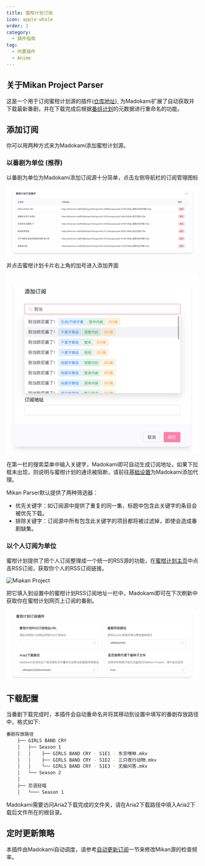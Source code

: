 ```yaml
---
title: 蜜柑计划订阅
icon: apple-whole
order: 1
category:
  - 插件指南
tag:
  - 内置插件
  - Anime
---
```


## 关于Mikan Project Parser
这是一个用于订阅蜜柑计划源的插件([仓库地址](https://github.com/summerkirakira/madokami-plugin-mikan-parser)), 为Madokami扩展了自动获取并下载最新番剧，并在下载完成后根据[番组计划](https://bangumi.tv)的元数据进行重命名的功能。

## 添加订阅
你可以用两种方式来为Madokami添加蜜柑计划源。


### 以番剧为单位 (推荐)

以番剧为单位为Madokami添加订阅源十分简单，点击左侧导航栏的订阅管理图标

![订阅界面](images/mikan_subscription.png)

并点击蜜柑计划卡片右上角的加号进入添加界面

![搜索界面](images/add_miakn_sub.png)

在第一栏的搜索菜单中输入关键字，Madokami即可自动生成订阅地址，如果下拉框未出现，则说明与蜜柑计划的通讯被阻断，请前往[基础设置](../startup/basic_settings.md)为Madokami添加代理。

Mikan Parser默认提供了两种筛选器：
+ 优先关键字：如订阅源中提供了重复的同一集，标题中包含此关键字的条目会被优先下载。
+ 排除关键字：订阅源中所有包含此关键字的项目都将被过滤掉，即使会造成番剧缺集。


### 以个人订阅为单位

蜜柑计划提供了把个人订阅整理成一个统一的RSS源的功能，在[蜜柑计划主页](https://mikanani.me/)中点击RSS订阅，获取你个人的RSS订阅链接。

![Miakan Project](images/mikan_rss.png)

把它填入到设置中的蜜柑计划RSS订阅地址一栏中，Madokami即可在下次刷新中获取你在蜜柑计划网页上订阅的番剧。

![设置](images/mikan_settings.png)

## 下载配置

当番剧下载完成时，本插件会自动重命名并将其移动到设置中填写的番剧存放路径中，格式如下:
```bash
番剧存放路径
    ├── GIRLS BAND CRY
    │   ├── Season 1
    │   │    ├── GIRLS BAND CRY - S1E1 - 东京嘿咻.mkv
    │   │    ├── GIRLS BAND CRY - S1E2 - 三只夜行动物.mkv
    │   │    └── GIRLS BAND CRY - S1E3 - 无脑问答.mkv
    │   └── Season 2
    │   
    ├── 恋语轻唱
    │   └─── Season 1
```

Madokami需要访问Aria2下载完成的文件夹，请在Aria2下载路径中填入Aria2下载后文件所在的根目录。

## 定时更新策略

本插件由Madokami自动调度，请参考[自动更新订阅](../startup/update_sub.md)一节来修改Mikan源的检查频率。
